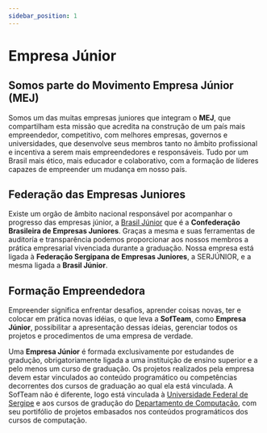 ```yaml
---
sidebar_position: 1
---
```


# Empresa Júnior

## Somos parte do Movimento Empresa Júnior (MEJ)

Somos um das muitas empresas juniores que integram o **MEJ**, que compartilham esta missão que acredita
na construção de um país mais empreendedor, competitivo, com melhores empresas, governos e universidades, que
desenvolve seus membros tanto no âmbito profissional e incentiva a serem mais empreendedores e responsáveis.
Tudo por um Brasil mais ético, mais educador e colaborativo, com a formação de líderes capazes de empreender um
mudança em nosso país.

## Federação das Empresas Juniores

Existe um orgão de âmbito nacional responsável por acompanhar o progresso das empresas júnior, a [Brasil Júnior](https://brasiljunior.org.br/)
que é a **Confederação Brasileira de Empresas Juniores**. Graças a mesma e suas ferramentas de auditoría e
transparência podemos proporcionar aos nossos membros a prática empresarial vivenciada durante a graduação.
Nossa empresa está ligada à **Federação Sergipana de Empresas Juniores**, a SERJÚNIOR, e a mesma ligada a 
**Brasil Júnior**.


## Formação Empreendedora

Empreender significa enfrentar desafios, aprender coisas novas, ter e colocar em prática novas idéias,
o que leva a **SofTeam**, como **Empresa Júnior**, possibilitar a apresentação dessas ideias, gerenciar
todos os projetos e procedimentos de uma empresa de verdade.

Uma **Empresa Júnior** é formada exclusivamente por estudandes de gradução, obrigatoriamente ligada a uma instituição
de ensino superior e a pelo menos um curso de graduação. Os projetos realizados pela empresa devem estar vinculados
ao conteúdo programático ou competências decorrentes dos cursos de graduação ao qual ela está vinculada. A SofTeam
não é diferente, logo está vinculada à [Universidade Federal de Sergipe](https://www.ufs.br/) e aos cursos de gradução
do [Departamento de Computação](https://computacao.ufs.br), com seu portifólio de projetos embasados nos conteúdos
programáticos dos cursos de computação.
